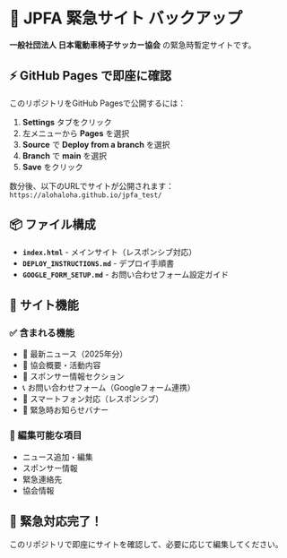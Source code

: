# 🚨 JPFA 緊急サイト バックアップ

**一般社団法人 日本電動車椅子サッカー協会** の緊急時暫定サイトです。

## ⚡ GitHub Pages で即座に確認

このリポジトリをGitHub Pagesで公開するには：

1. **Settings** タブをクリック
2. 左メニューから **Pages** を選択  
3. **Source** で **Deploy from a branch** を選択
4. **Branch** で **main** を選択
5. **Save** をクリック

数分後、以下のURLでサイトが公開されます：
`https://alohaloha.github.io/jpfa_test/`

## 📦 ファイル構成

- **`index.html`** - メインサイト（レスポンシブ対応）
- **`DEPLOY_INSTRUCTIONS.md`** - デプロイ手順書
- **`GOOGLE_FORM_SETUP.md`** - お問い合わせフォーム設定ガイド

## 🌟 サイト機能

### ✅ 含まれる機能
- 📰 最新ニュース（2025年分）
- 🏢 協会概要・活動内容
- 🤝 スポンサー情報セクション
- 📞 お問い合わせフォーム（Googleフォーム連携）
- 📱 スマートフォン対応（レスポンシブ）
- 🚨 緊急時お知らせバナー

### 🔧 編集可能な項目
- ニュース追加・編集
- スポンサー情報
- 緊急連絡先
- 協会情報

## 🚨 緊急対応完了！

このリポジトリで即座にサイトを確認して、必要に応じて編集してください。
